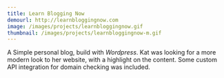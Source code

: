 ```yaml
---
title: Learn Blogging Now
demourl: http://learnbloggingnow.com
image: /images/projects/learnbloggingnow.gif
thumbnail: /images/projects/learnbloggingnow-m.gif
--- 
```


A Simple personal blog, build with <i>Wordpress</i>. Kat was looking for a more modern look to her website, with a highlight on the content. Some custom API integration for domain checking was included.